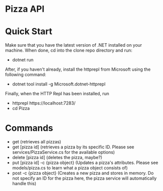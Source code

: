 # Pizza API

# Quick Start
Make sure that you have the latest version of .NET installed on your machine. When done, cd into the clone repo directory and run:
- dotnet run

After, if you haven't already, install the httprepl from Microsoft using the following command:
- dotnet tool install -g Microsoft.dotnet-httprepl

Finally, when the HTTP Repl has been installed, run
- httprepl https://localhost:7283/
- cd Pizza

# Commands
- get (retrieves all pizzas)
- get [pizza id] (retrieves a pizza by its specific ID. Please see services/PizzaService.cs for the available options)
- delete [pizza id] (deletes the pizza, maybe?)
- put [pizza id] -c {pizza object} (Updates a pizza's attributes. Please see models/pizza.cs to learn what a pizza object consists of)
- post -c {pizza object} (Creates a new pizza and stores in memory. Do not specify an ID for the pizza here, the pizza service will automatically handle this)

